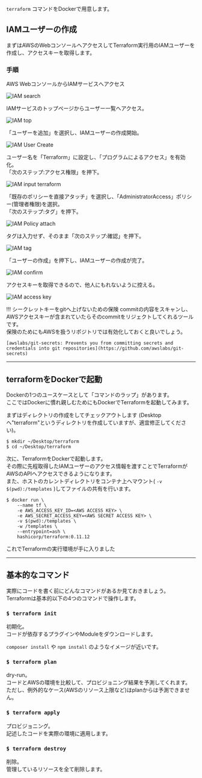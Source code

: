 `terraform` コマンドをDockerで用意します。  

## IAMユーザーの作成
まずはAWSのWebコンソールへアクセスしてTerraform実行用のIAMユーザーを作成し、アクセスキーを取得します。


### 手順
AWS WebコンソールからIAMサービスへアクセス  

![IAM search](imgs/iam-search.png)

IAMサービスのトップページからユーザー一覧へアクセス。  

![IAM top](imgs/iam-top.png)


「ユーザーを追加」を選択し、IAMユーザーの作成開始。

![IAM User Create](imgs/iam-usercreate.png)

ユーザー名を「Terraform」に設定し、「プログラムによるアクセス」を有効化。  
「次のステップ:アクセス権限」を押下。

![IAM input terraform](imgs/iam-inputeusername.png)

「既存のポリシーを直接アタッチ」を選択し、「AdministratorAccess」ポリシー(管理者権限)を選択。    
「次のステップ:タグ」を押下。

![IAM Policy attach](imgs/iam-policyattach.png)

タグは入力せず、そのまま「次のステップ:確認」を押下。

![IAM tag](imgs/iam-tag.png)

「ユーザーの作成」を押下し、IAMユーザーの作成が完了。  

![IAM confirm](imgs/iam-createconfirm.png)

アクセスキーを取得できるので、他人にもれないように控える。

![IAM access key](imgs/iam-accesskey.png)


!!! シークレットキーをgitへ上げないための保険
    commitの内容をスキャンし、AWSアクセスキーが含まれていたらそのcommitをリジェクトしてくれるツールです。  
    保険のためにもAWSを扱うリポジトリでは有効化しておくと良いでしょう。  

    [awslabs/git-secrets: Prevents you from committing secrets and credentials into git repositories](https://github.com/awslabs/git-secrets)

---
## terraformをDockerで起動
Dockerの1つのユースケースとして「コマンドのラップ」があります。  
ここではDockerに慣れ親しむためにもDockerでTerraformを起動してみます。

まずはディレクトリの作成をしてチェックアウトします (Desktopへ"terraform"というディレクトリを作成していますが、適宜修正してください)。
```
$ mkdir ~/Desktop/terraform
$ cd ~/Desktop/terraform
```

次に、TerraformをDockerで起動します。  
その際に先程取得したIAMユーザーのアクセス情報を渡すことでTerraformがAWSのAPIへアクセスできるようになります。  
また、ホストのカレントディレクトリをコンテナ上へマウント( `-v $(pwd):/templates` )してファイルの共有を行います。
```
$ docker run \
    --name tf \
    -e AWS_ACCESS_KEY_ID=<AWS ACCESS KEY> \
    -e AWS_SECRET_ACCESS_KEY=<AWS SECRET ACCESS KEY> \
    -v $(pwd):/templates \
    -w /templates \
    --entrypoint=ash \
    hashicorp/terraform:0.11.12
```

これでTerraformの実行環境が手に入りました

---
## 基本的なコマンド
実際にコードを書く前にどんなコマンドがあるか見ておきましょう。  
Terraformは基本的以下の4つのコマンドで操作します。

### `$ terraform init`
初期化。  
コードが依存するプラグインやModuleをダウンロードします。  

`composer install` や `npm install` のようなイメージが近いです。

### `$ terraform plan`
dry-run。  
コードとAWSの環境を比較して、プロビジョニング結果を予測してくれます。  
ただし、例外的なケース(AWSのリソース上限など)はplanからは予測できません。

### `$ terraform apply`
プロビジョニング。  
記述したコードを実際の環境に適用します。


### `$ terraform destroy`
削除。  
管理しているリソースを全て削除します。

